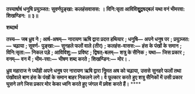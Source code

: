 **तस्यार्षाषं धनुषि प्रयुञ्जत:** **सुवर्णपुङ्खा: कलहंसवासस: ।** **विनि:सृता आविविशुॢद्वषद्बलं** **यथा वनं भीमरवा: शिखण्डिन: ॥ ३॥** 

**शब्दार्थ** 

**तस्य—** **जब ध्रुव ने** **; आर्ष-अषम्—** **नारायण ऋषि द्वारा प्रदत्त हथियार** **; धनुषि—** **अपने धनुष पर** **; प्रयुञ्जत:—** **चढ़ाया** **; सुवर्ण-** **पुङ्खा:—** **सुनहले फलों वाले (तीर)** **; कलहंस-वासस:—** **हंस के पंखों के समान** **; विनि:सृता:—** **निकल पड़े** **; आविविशु:—** **प्रविष्ट** **; द्विषत्-बलम्—** **शत्रु के सैनिक** **; यथा—** **जिस प्रकार** **; वनम्—** **वन में** **; भीम-रवा:—** **भीषण शब्द करते** **; शिखण्डिन:—** **मोर।** **.** 

**ध्रुव महाराज ने ज्योंही अपने धनुष पर नारायण ऋषि द्वारा निॢमत अष को चढ़ाया, उससे** **सुनहरे फलों तथा पंखोंवाले बाण हंस के पंखों के समान बाहर निकलने लगे। वे फूत्कार करते** **हुए शत्रु सैनिकों में उसी प्रकार घुसने लगे जिस प्रकार मोर केका ध्वनि करते हुए जंगल में प्रवेश** **करते हैं।** **** 